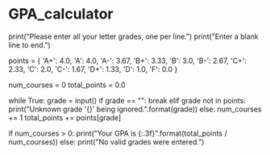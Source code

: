 # GPA_calculator
print("Please enter all your letter grades, one per line.")
print("Enter a blank line to end.")

points = {
    'A+': 4.0, 'A': 4.0, 'A-': 3.67,
    'B+': 3.33, 'B': 3.0, 'B-': 2.67,
    'C+': 2.33, 'C': 2.0, 'C-': 1.67,
    'D+': 1.33, 'D': 1.0, 'F': 0.0
}

num_courses = 0
total_points = 0.0

while True:
    grade = input()
    if grade == "":
        break
    elif grade not in points:
        print("Unknown grade '{}' being ignored.".format(grade))
    else:
        num_courses += 1
        total_points += points[grade]

if num_courses > 0:
    print("Your GPA is {:.3f}".format(total_points / num_courses))
else:
    print("No valid grades were entered.")

